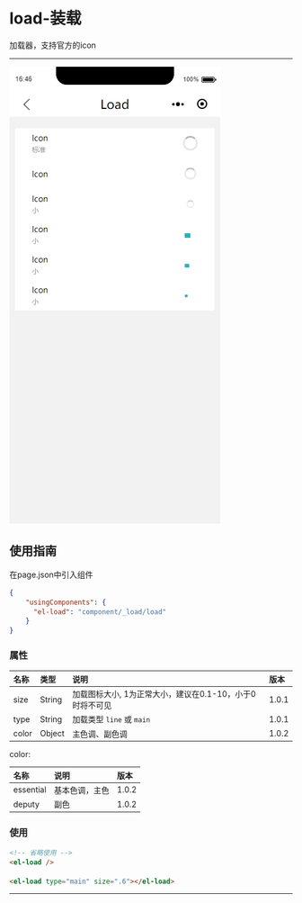 # load-装载

加载器，支持官方的icon

---

![](/assets/load01.png)

## 使用指南

在page.json中引入组件

```json
{
    "usingComponents": {
      "el-load": "component/_load/load"
    }
}
```

### **属性**

| 名称 | 类型 | 说明 | 版本 |
| :--- | :--- | :--- | :--- |
| size | String | 加载图标大小, 1为正常大小，建议在0.1-10，小于0时将不可见 | 1.0.1 |
| type | String | 加载类型 `line` 或 `main` | 1.0.1 |
| color | Object | 主色调、副色调 | 1.0.2 |

color:

| 名称 | 说明 | 版本 |
| :--- | :--- | :--- |
| essential | 基本色调，主色 | 1.0.2 |
| deputy | 副色 | 1.0.2 |

### 使用

```html
<!-- 省略使用 -->
<el-load />

<el-load type="main" size=".6"></el-load>
```

---



